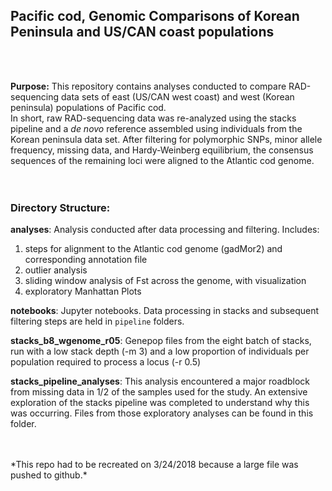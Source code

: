 ## Pacific cod, Genomic Comparisons of Korean Peninsula and US/CAN coast populations
<br>
<br>

**Purpose:** This repository contains analyses conducted to compare RAD-sequencing data sets of east (US/CAN west coast) and west (Korean peninsula) populations of Pacific cod. 
<br>
In short, raw RAD-sequencing data was re-analyzed using the stacks pipeline and a *de novo* reference assembled using individuals from the Korean peninsula data set. After filtering for polymorphic SNPs, minor allele frequency, missing data, and Hardy-Weinberg equilibrium, the consensus sequences of the remaining loci were aligned to the Atlantic cod genome.
<br>
<br>
<br>

### Directory Structure: 

**analyses**: Analysis conducted after data processing and filtering. Includes: 
1. steps for alignment to the Atlantic cod genome (gadMor2) and corresponding annotation file
2. outlier analysis
3. sliding window analysis of Fst across the genome, with visualization 
4. exploratory Manhattan Plots 


**notebooks**: Jupyter notebooks. Data processing in stacks and subsequent filtering steps are held in `pipeline` folders. 


**stacks_b8_wgenome_r05**: Genepop files from the eight batch of stacks, run with a low stack depth (-m 3) and a low proportion of individuals per population required to process a locus (-r 0.5)


**stacks_pipeline_analyses**: This analysis encountered a major roadblock from missing data in 1/2 of the samples used for the study. An extensive exploration of the stacks pipeline was completed to understand why this was occurring. Files from those exploratory analyses can be found in this folder. 



<br>
<br>
*This repo had to be recreated on 3/24/2018 because a large file was pushed to github.*